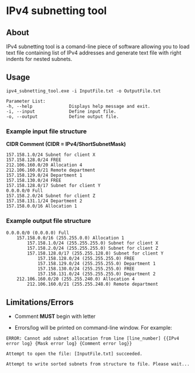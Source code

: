 # IPv4 subnetting tool

## About

IPv4 subnetting tool is a comand-line piece of software allowing you to load text file containing list of IPv4 addresses and generate text file with right indents for 
nested subnets.

## Usage
```
ipv4_subnetting_tool.exe -i InputFile.txt -o OutputFile.txt

Parameter List:
-h, --help              Displays help message and exit.
-i, --input             Define input file.
-o, --output            Define output file.
```

### Example input file structure 

**CIDR Comment (CIDR = IPv4/ShortSubnetMask)**
```
157.158.1.0/24 Subnet for client X
157.158.128.0/24 FREE
212.106.160.0/20 Allocation 4
212.106.160.0/21 Remote department
157.158.129.0/24 Department 1
157.158.130.0/24 FREE
157.158.128.0/17 Subnet for client Y
0.0.0.0/0 Full
157.158.2.0/24 Subnet for client Z
157.158.131.1/24 Department 2
157.158.0.0/16 Allocation 1
```

### Example output file structure
```
0.0.0.0/0 (0.0.0.0) Full
    157.158.0.0/16 (255.255.0.0) Allocation 1
        157.158.1.0/24 (255.255.255.0) Subnet for client X
        157.158.2.0/24 (255.255.255.0) Subnet for client Z
        157.158.128.0/17 (255.255.128.0) Subnet for client Y
            157.158.128.0/24 (255.255.255.0) FREE
            157.158.129.0/24 (255.255.255.0) Department 1
            157.158.130.0/24 (255.255.255.0) FREE
            157.158.131.0/24 (255.255.255.0) Department 2
    212.106.160.0/20 (255.255.240.0) Allocation 4
        212.106.160.0/21 (255.255.248.0) Remote department
```

## Limitations/Errors
- Comment **MUST** begin with letter

- Errors/log will be printed on command-line window. For example:

`ERROR: Cannot add subnet allocation from line [line_number] {{IPv4 error log} {Mask error log} {Comment error log}}`

`Attempt to open the file: [InputFile.txt] succeeded.`

`Attempt to write sorted subnets from structure to file. Please wait...`
